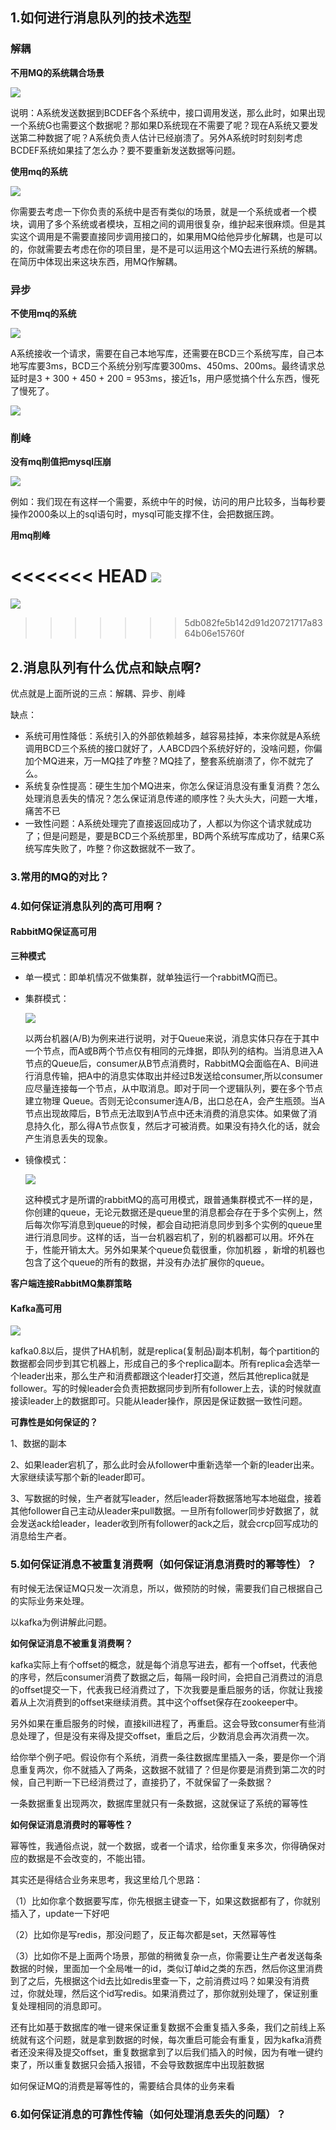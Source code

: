 ## 1.如何进行消息队列的技术选型

### 解耦

**不用MQ的系统耦合场景**

![](https://github.com/lvCmx/study/blob/master/note/面试题/resource/不用mq的系统.png)

说明：A系统发送数据到BCDEF各个系统中，接口调用发送，那么此时，如果出现一个系统G也需要这个数据呢？那如果D系统现在不需要了呢？现在A系统又要发送第二种数据了呢？A系统负责人估计已经崩溃了。另外A系统时时刻刻考虑BCDEF系统如果挂了怎么办？要不要重新发送数据等问题。

**使用mq的系统**

![](https://github.com/lvCmx/study/blob/master/note/面试题/resource/mq系统.png)

你需要去考虑一下你负责的系统中是否有类似的场景，就是一个系统或者一个模块，调用了多个系统或者模块，互相之间的调用很复杂，维护起来很麻烦。但是其实这个调用是不需要直接同步调用接口的，如果用MQ给他异步化解耦，也是可以的，你就需要去考虑在你的项目里，是不是可以运用这个MQ去进行系统的解耦。在简历中体现出来这块东西，用MQ作解耦。

### 异步

**不使用mq的系统**

![](https://github.com/lvCmx/study/blob/master/note/面试题/resource/异步-不用mq.png)

A系统接收一个请求，需要在自己本地写库，还需要在BCD三个系统写库，自己本地写库要3ms，BCD三个系统分别写库要300ms、450ms、200ms。最终请求总延时是3 + 300 + 450 + 200 = 953ms，接近1s，用户感觉搞个什么东西，慢死了慢死了。

![](https://github.com/lvCmx/study/blob/master/note/面试题/resource/mq中的异步系统.png)

### 削峰

**没有mq削值把mysql压崩**

![](https://github.com/lvCmx/study/blob/master/note/面试题/resource/削峰-mq01.png)

例如：我们现在有这样一个需要，系统中午的时候，访问的用户比较多，当每秒要操作2000条以上的sql语句时，mysql可能支撑不住，会把数据压跨。

**用mq削峰**

<<<<<<< HEAD
![](F:\__study__\hulianwang\study\note\面试题\resource\mq削峰.png)
=======
![](https://github.com/lvCmx/study/blob/master/note/面试题/resource/削峰-mq01.png)
>>>>>>> 5db082fe5b142d91d20721717a8364b06e15760f

## 2.消息队列有什么优点和缺点啊?

优点就是上面所说的三点：解耦、异步、削峰

缺点：

- 系统可用性降低：系统引入的外部依赖越多，越容易挂掉，本来你就是A系统调用BCD三个系统的接口就好了，人ABCD四个系统好好的，没啥问题，你偏加个MQ进来，万一MQ挂了咋整？MQ挂了，整套系统崩溃了，你不就完了么。
- 系统复杂性提高：硬生生加个MQ进来，你怎么保证消息没有重复消费？怎么处理消息丢失的情况？怎么保证消息传递的顺序性？头大头大，问题一大堆，痛苦不已
- 一致性问题：A系统处理完了直接返回成功了，人都以为你这个请求就成功了；但是问题是，要是BCD三个系统那里，BD两个系统写库成功了，结果C系统写库失败了，咋整？你这数据就不一致了。

### 3.常用的MQ的对比？



### 4.如何保证消息队列的高可用啊？

#### RabbitMQ保证高可用

**三种模式**

- 单一模式：即单机情况不做集群，就单独运行一个rabbitMQ而已。

- 集群模式：

  ![](F:\__study__\hulianwang\study\note\面试题\resource\mq集群模式.png)

  以两台机器(A/B)为例来进行说明，对于Queue来说，消息实体只存在于其中一个节点，而A或B两个节点仅有相同的元烽据，即队列的结构。当消息进入A节点的Queue后，consumer从B节点消费时，RabbitMQ会面临在A、B间进行消息传输，把A中的消息实体取出并经过B发送给consumer,所以consumer应尽量连接每一个节点，从中取消息。即对于同一个逻辑队列，要在多个节点建立物理 Queue。否则无论consumer连A/B，出口总在A，会产生瓶颈。当A节点出现故障后，B节点无法取到A节点中还未消费的消息实体。如果做了消息持久化，那么得A节点恢复，然后才可被消费。如果没有持久化的话，就会产生消息丢失的现象。

- 镜像模式：

  ![](F:\__study__\hulianwang\study\note\面试题\resource\镜像模型.png)

  这种模式才是所谓的rabbitMQ的高可用模式，跟普通集群模式不一样的是，你创建的queue，无论元数据还是queue里的消息都会存在于多个实例上，然后每次你写消息到queue的时候，都会自动把消息同步到多个实例的queue里进行消息同步。这样的话，当一台机器宕机了，别的机器都可以用。坏外在于，性能开销太大。另外如果某个queue负载很重，你加机器 ，新增的机器也包含了这个queue的所有的数据，并没有办法扩展你的queue。

**客户端连接RabbitMQ集群策略**



#### Kafka高可用

![](F:\__study__\hulianwang\study\note\面试题\resource\kafka高可用.png)

kafka0.8以后，提供了HA机制，就是replica(复制品)副本机制，每个partition的数据都会同步到其它机器上，形成自己的多个replica副本。所有replica会选举一个leader出来，那么生产和消费都跟这个leader打交道，然后其他replica就是follower。写的时候leader会负责把数据同步到所有follower上去，读的时候就直接读leader上的数据即可。只能从leader操作，原因是保证数据一致性问题。

**可靠性是如何保证的？**

1、数据的副本

2、如果leader宕机了，那么此时会从follower中重新选举一个新的leader出来。大家继续读写那个新的leader即可。

3、写数据的时候，生产者就写leader，然后leader将数据落地写本地磁盘，接着其他follower自己主动从leader来pull数据。一旦所有follower同步好数据了，就会发送ack给leader，leader收到所有follower的ack之后，就会crcp回写成功的消息给生产者。

### 5.如何保证消息不被重复消费啊（如何保证消息消费时的幂等性）？

有时候无法保证MQ只发一次消息，所以，做预防的时候，需要我们自己根据自己的实际业务来处理。

以kafka为例讲解此问题。

**如何保证消息不被重复消费啊？**

kafka实际上有个offset的概念，就是每个消息写进去，都有一个offset，代表他的序号，然后consumer消费了数据之后，每隔一段时间，会把自己消费过的消息的offset提交一下，代表我已经消费过了，下次我要是重启服务的话，你就让我接着从上次消费到的offset来继续消费。其中这个offset保存在zookeeper中。

另外如果在重启服务的时候，直接kill进程了，再重启。这会导致consumer有些消息处理了，但是没有来得及提交offset，重启之后，少数消息会再次消费一次。

给你举个例子吧。假设你有个系统，消费一条往数据库里插入一条，要是你一个消息重复两次，你不就插入了两条，这数据不就错了？但是你要是消费到第二次的时候，自己判断一下已经消费过了，直接扔了，不就保留了一条数据？

一条数据重复出现两次，数据库里就只有一条数据，这就保证了系统的幂等性

 **如何保证消息消费时的幂等性？**

幂等性，我通俗点说，就一个数据，或者一个请求，给你重复来多次，你得确保对应的数据是不会改变的，不能出错。

其实还是得结合业务来思考，我这里给几个思路：

（1）比如你拿个数据要写库，你先根据主键查一下，如果这数据都有了，你就别插入了，update一下好吧

（2）比如你是写redis，那没问题了，反正每次都是set，天然幂等性

（3）比如你不是上面两个场景，那做的稍微复杂一点，你需要让生产者发送每条数据的时候，里面加一个全局唯一的id，类似订单id之类的东西，然后你这里消费到了之后，先根据这个id去比如redis里查一下，之前消费过吗？如果没有消费过，你就处理，然后这个id写redis。如果消费过了，那你就别处理了，保证别重复处理相同的消息即可。

还有比如基于数据库的唯一键来保证重复数据不会重复插入多条，我们之前线上系统就有这个问题，就是拿到数据的时候，每次重启可能会有重复，因为kafka消费者还没来得及提交offset，重复数据拿到了以后我们插入的时候，因为有唯一键约束了，所以重复数据只会插入报错，不会导致数据库中出现脏数据

如何保证MQ的消费是幂等性的，需要结合具体的业务来看

### 6.如何保证消息的可靠性传输（如何处理消息丢失的问题）？

